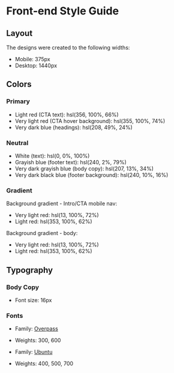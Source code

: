 # Front-end Style Guide

## Layout

The designs were created to the following widths:

- Mobile: 375px
- Desktop: 1440px

## Colors

### Primary

- Light red (CTA text): hsl(356, 100%, 66%)
- Very light red (CTA hover background): hsl(355, 100%, 74%)
- Very dark blue (headings): hsl(208, 49%, 24%)

### Neutral

- White (text): hsl(0, 0%, 100%)
- Grayish blue (footer text): hsl(240, 2%, 79%)
- Very dark grayish blue (body copy): hsl(207, 13%, 34%)
- Very dark black blue (footer background): hsl(240, 10%, 16%)

### Gradient

Background gradient - Intro/CTA mobile nav:

- Very light red: hsl(13, 100%, 72%)
- Light red: hsl(353, 100%, 62%)

Background gradient - body:

- Very light red: hsl(13, 100%, 72%)
- Light red: hsl(353, 100%, 62%)

## Typography

### Body Copy

- Font size: 16px

### Fonts

- Family: [Overpass](https://fonts.google.com/specimen/Overpass?preview.text_type=custom)
- Weights: 300, 600

- Family: [Ubuntu](https://fonts.google.com/specimen/Ubuntu?preview.text_type=custom)
- Weights: 400, 500, 700
